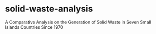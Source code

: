 # solid-waste-analysis
A Comparative Analysis on the Generation of Solid Waste in Seven Small Islands Countries Since 1970
